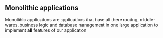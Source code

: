 
## Monolithic applications
Monolithic applications are applications that have all there routing, middle-wares, business logic and database management in one large application to implement **all** features of our application
